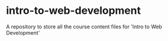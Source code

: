 # intro-to-web-development
A repository to store all the course content files for 'Intro to Web Development'
